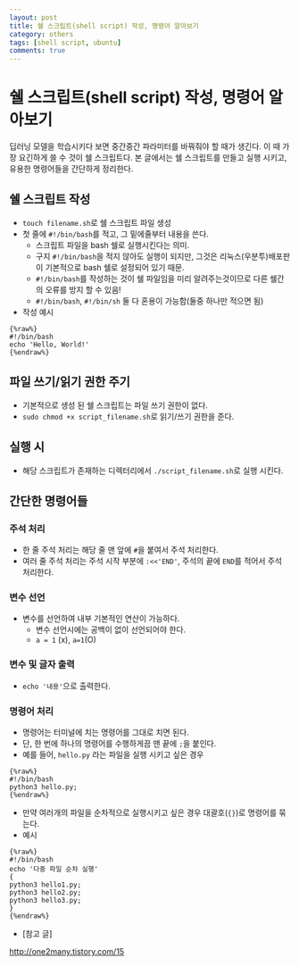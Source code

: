 ```yaml
---
layout: post
title: 쉘 스크립트(shell script) 작성, 명령어 알아보기
category: others
tags: [shell script, ubuntu]
comments: true
---
```


# 쉘 스크립트(shell script) 작성, 명령어 알아보기

딥러닝 모델을 학습시키다 보면 중간중간 파라미터를 바꿔줘야 할 때가 생긴다. 이 때 가장 요긴하게 쓸 수 것이 쉘 스크립트다.
본 글에서는 쉘 스크립트를 만들고 실행 시키고, 유용한 명령어들을 간단하게 정리한다.

## 쉘 스크립트 작성
- `touch filename.sh`로 쉘 스크립트 파일 생성
- 첫 줄에 `#!/bin/bash`를 적고, 그 밑에줄부터 내용을 쓴다.
  - 스크립트 파일을 bash 쉘로 실행시킨다는 의미.
  - 구지 `#!/bin/bash`을 적지 않아도 실행이 되지만, 그것은 리눅스(우분투)배포판이 기본적으로 bash 쉘로 설정되어 있기 때문.
  - `#!/bin/bash`를 작성하는 것이 쉘 파일임을 미리 알려주는것이므로 다른 쉘간의 오류를 방지 할 수 있음!
  - `#!/bin/bash`, `#!/bin/sh` 둘 다 혼용이 가능함(둘중 하나만 적으면 됨)
- 작성 예시

```
{%raw%}
#!/bin/bash
echo 'Hello, World!'
{%endraw%}
```

## 파일 쓰기/읽기 권한 주기
- 기본적으로 생성 된 쉘 스크립트는 파일 쓰기 권한이 없다.
- `sudo chmod +x script_filename.sh`로 읽기/쓰기 권한을 준다.

## 실행 시
- 해당 스크립트가 존재하는 디렉터리에서 `./script_filename.sh`로 실행 시킨다.

## 간단한 명령어들

### 주석 처리
- 한 줄 주석 처리는 해당 줄 맨 앞에 `#`을 붙여서 주석 처리한다.
- 여러 줄 주석 처리는 주석 시작 부분에 `:<<'END'`, 주석의 끝에 `END`를 적어서 주석 처리한다.

### 변수 선언
- 변수를 선언하여 내부 기본적인 연산이 가능하다.
  - 변수 선언시에는 공백이 없이 선언되어야 한다.
  - `a = 1` (x), `a=1`(O)

### 변수 및 글자 출력
- `echo '내용'`으로 출력한다.

### 명령어 처리
- 명령어는 터미널에 치는 명령어를 그대로 치면 된다.
- 단, 한 번에 하나의 명령어를 수행하게끔 맨 끝에 `;`을 붙인다.
- 예를 들어, `hello.py` 라는 파일을 실행 시키고 싶은 경우

```
{%raw%}
#!/bin/bash
python3 hello.py;
{%endraw%}
```

- 만약 여러개의 파일을 순차적으로 실행시키고 싶은 경우 대괄호(`{}`)로 명령어를 묶는다.
- 예시

```
{%raw%}
#!/bin/bash
echo '다중 파일 순차 실행'
{
python3 hello1.py;
python3 hello2.py;
python3 hello3.py;
}
{%endraw%}
```

- [참고 글]

http://one2many.tistory.com/15

